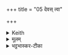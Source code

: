 +++
title = "05 देवस् त्वा"

+++


<details><summary>Keith</summary>

let the god Savitr purify thee  
With the flawless purifier,  
With the rays of the bright sun.
</details>

<details><summary>मूलम्</summary>

दे॒वस्त्वा॑ सवि॒ता पु॑नातु।  
अच्छि॑द्रेण प॒वित्रे॑ण॒ वसो॒स्सूर्य॑स्य र॒श्मिभिः॑ ।
</details>

<details><summary>भट्टभास्कर-टीका</summary>

किञ्च - देवस्सविता सर्वस्य प्रेरकः मनःप्रभृतेश्च प्रेरकः, स च त्वां पुनातु । अच्छिद्रेणेति व्याख्यातं 'देवो वस्सवितोत्पुनातु' इत्यत्र । 'इन्द्रो वृत्रमहन् सोपोभ्यम्रियत' इति ब्राह्मणम् ॥


अच्छिद्रेण ...{Loading}...

**अच्छिद्रेण पवित्रेण** जगतां पावनेन आदित्यात्मनानेन;  
छिन्नं छिद्रम्, अतोन्यद् **अच्छिद्रं** अविच्छेदेन वर्तमानं । अव्यय-पूर्व-पद-प्रकृति-स्वरत्वं । 'पुवस्संज्ञायाम्' (पा.सू. 3.2.185) इति पुनातेरित्रप्रत्ययः । 'असौ वा आदित्योच्छिद्रं पवित्रम्' (तै.ब्रा. 3.2.5) इत्यादि ब्राह्मणम् । 

**वसोर्** जगतां वासहेतोः **सूर्यस्य** मण्डलात्मनो **रश्मिभिः** जगतां शुद्धि-हेतुभिः **उत्पुनातु** । वसेः करणे उप्रत्ययः, (उ.सू. 10) स च नित् ।
</details>